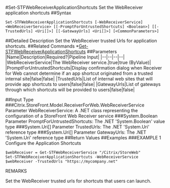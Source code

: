 #Set-STFWebReceiverApplicationShortcuts
Set the WebReceiver application shortcuts
##Syntax
```Set-STFWebReceiverApplicationShortcuts [-WebReceiverService] <WebReceiverService> [[-PromptForUntrustedShortcuts] <Boolean>] [[-TrustedUrls] <Uri[]>] [[-GatewayUrls] <Uri[]>] [<CommonParameters>]
```
##Detailed Description
Set the WebReceiver trusted Urls for application shortcuts.
##Related Commands
*[Get-STFWebReceiverApplicationShortcuts](Get-STFWebReceiverApplicationShortcuts)
##Parameters
|Name|Description|Required?|Pipeline Input||--|--|--|--||WebReceiverService|The WebReceiver service.|true|true (ByValue)||PromptForUntrustedShortcuts|Display confirmation dialog when Receiver for Web cannot determine if an app shortcut originated from a trusted internal site|false|false||TrustedUrls|List of internal web sites that will provide app shortcuts to users|false|false||GatewayUrls|List of gateways through which shortcuts will be provided to users|false|false|##Input Type
###Citrix.StoreFront.Model.ReceiverForWeb.WebReceiverService
Parameter WebReceiverService: A .NET class representing the configuration of a StoreFront Web Receiver service
###System.Boolean
Parameter PromptForUntrustedShortcuts: The .NET 'System.Boolean' value type
###System.Uri[]
Parameter TrustedUrls: The .NET 'System.Uri' reference type
###System.Uri[]
Parameter GatewayUrls: The .NET 'System.Uri' reference type
##Return Values
##Examples
###EXAMPLE 1 Configure the Application Shortcuts
```$webReceiver = Get-STFWebReceiverService "/Citrix/StoreWeb"
Set-STFWebReceiverApplicationShortcuts -WebReceiverService $webReceiver -TrustedUrls "https://mycompany.net"
```
REMARKS

Set the WebReceiver trusted urls for shortcuts that users can launch.
